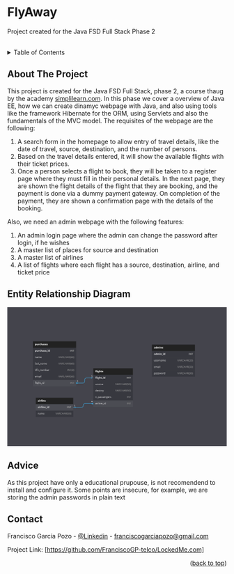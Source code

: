 # FlyAway
Project created for the Java FSD Full Stack Phase 2

<!-- TABLE OF CONTENTS -->
<br />
<details>
  <summary>Table of Contents</summary>
  <ol>
    <li>
      <a href="#about-the-project">About The Project</a>
    </li>
    <li>
      <a href="#entity-relationship-diagram">Entity-relationship Diagram</a>
    </li>
    <li>
      <a href="#advice">Advice</a>
    </li>
    <li><a href="#contact">Contact</a></li>
  </ol>
</details>




<!-- ABOUT THE PROJECT -->
## About The Project

This project is created for the Java FSD Full Stack, phase 2, a course thaug by the academy [simplilearn.com](https://www.simplilearn.com/). In this phase we cover a overview of Java EE, how we can create dinamyc webpage with Java, and also using tools like the framework Hibernate for the ORM, using Servlets and also the fundamentals of the MVC model. The requisites of the webpage are the following:

1. A search form in the homepage to allow entry of travel details, like the date of travel, source, destination, and the number of persons.
2. Based on the travel details entered, it will show the available flights with their ticket prices.
3. Once a person selects a flight to book, they will be taken to a register page where they must fill in their personal details. In the next page, they are shown the flight details of the flight that they are booking, and the payment is done via a dummy payment gateway. On completion of the payment, they are shown a confirmation page with the details of the booking.   
 
Also, we need an admin webpage with the following features:
1. An admin login page where the admin can change the password after login, if he wishes
2. A master list of places for source and destination
3. A master list of airlines
4. A list of flights where each flight has a source, destination, airline, and ticket price


<!-- ENTITY RELATIONSHIP DIAGRAM -->
## Entity Relationship Diagram
![Image of the entity-relationship diagram](https://github.com/FranciscoGP-telco/FlyAway/blob/main/diagram.png?raw=true)


<!-- ADVICE -->
## Advice

As this project have only a educational prupouse, is not recomendend to install and configure it. Some points are insecure, for example, we are storing the admin passwords in plain text


<!-- CONTACT -->
## Contact

Francisco García Pozo - [@Linkedin](https://www.linkedin.com/in/francisco-garcia-pozo/) - franciscogarciapozo@gmail.com

Project Link: [https://github.com/FranciscoGP-telco/LockedMe.com]

<p align="right">(<a href="#readme-top">back to top</a>)</p>
